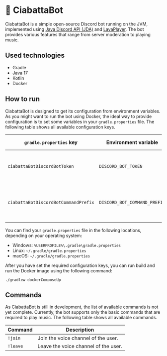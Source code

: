 # :baguette_bread: CiabattaBot

CiabattaBot is a simple open-source Discord bot running on the JVM, implemented using [Java Discord API (JDA)](https://github.com/DV8FromTheWorld/JDA) and [LavaPlayer](https://github.com/sedmelluq/lavaplayer).
The bot provides various features that range from server moderation to playing music.

## Used technologies

- Gradle
- Java 17
- Kotlin
- Docker

## How to run

CiabattaBot is designed to get its configuration from environment variables.
As you might want to run the bot using Docker, the ideal way to provide configuration is to set some variables in your `gradle.properties` file.
The following table shows all available configuration keys.

| `gradle.properties` key              | Environment variable         | Required?          | Default value | Description                             |
|--------------------------------------|------------------------------|--------------------|---------------|-----------------------------------------|
| `ciabattaBotDiscordBotToken`         | `DISCORD_BOT_TOKEN`          | :heavy_check_mark: | -             | The bot token of your Discord bot.      |
| `ciabattaBotDiscordBotCommandPrefix` | `DISCORD_BOT_COMMAND_PREFIX` | :x:                | `!`           | The command prefix of your Discord bot. |

You can find your `gradle.properties` file in the following locations, depending on your operating system:

- Windows: `%USERPROFILE%\.gradle\gradle.properties`
- Linux: `~/.gradle/gradle.properties`
- macOS: `~/.gradle/gradle.properties`

After you have set the required configuration keys, you can run build and run the Docker image using the following
command:

```shell
./gradlew dockerComposeUp
```

## Commands

As CiabattaBot is still in development, the list of available commands is not yet complete.
Currently, the bot supports only the basic commands that are required to play music.
The following table shows all available commands.

| Command  | Description                          |
|----------|--------------------------------------|
| `!join`  | Join the voice channel of the user.  |
| `!leave` | Leave the voice channel of the user. |
